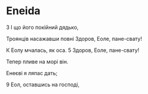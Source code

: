# Eneida

3
І що його покійний дядько,

Троянців насажавши повні
Здоров, Еоле, пане-свату!


К Еолу мчалась, як оса.
5 Здоров, Еоле, пане-свату!

Тепер пливе на морі він.

Енеєві я ляпас дать;

9 Еол, оставшись на господі,
